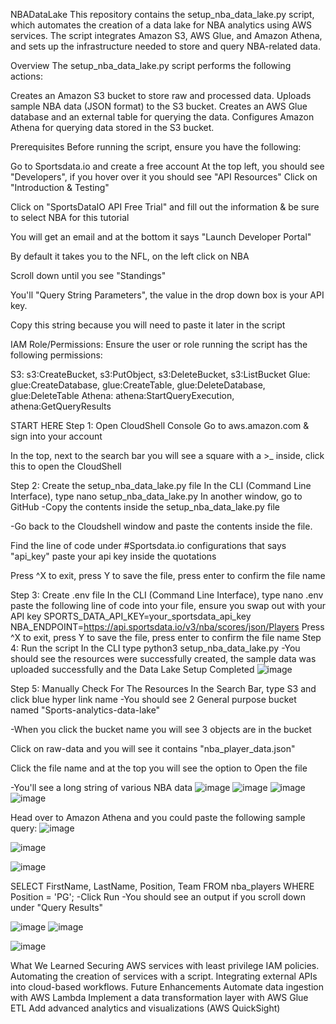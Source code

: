 NBADataLake
This repository contains the setup_nba_data_lake.py script, which automates the creation of a data lake for NBA analytics using AWS services. The script integrates Amazon S3, AWS Glue, and Amazon Athena, and sets up the infrastructure needed to store and query NBA-related data.

Overview
The setup_nba_data_lake.py script performs the following actions:

Creates an Amazon S3 bucket to store raw and processed data. Uploads sample NBA data (JSON format) to the S3 bucket. Creates an AWS Glue database and an external table for querying the data. Configures Amazon Athena for querying data stored in the S3 bucket.

Prerequisites
Before running the script, ensure you have the following:

Go to Sportsdata.io and create a free account At the top left, you should see "Developers", if you hover over it you should see "API Resources" Click on "Introduction & Testing"

Click on "SportsDataIO API Free Trial" and fill out the information & be sure to select NBA for this tutorial

You will get an email and at the bottom it says "Launch Developer Portal"

By default it takes you to the NFL, on the left click on NBA

Scroll down until you see "Standings"

You'll "Query String Parameters", the value in the drop down box is your API key.

Copy this string because you will need to paste it later in the script

IAM Role/Permissions: Ensure the user or role running the script has the following permissions:

S3: s3:CreateBucket, s3:PutObject, s3:DeleteBucket, s3:ListBucket Glue: glue:CreateDatabase, glue:CreateTable, glue:DeleteDatabase, glue:DeleteTable Athena: athena:StartQueryExecution, athena:GetQueryResults

START HERE
Step 1: Open CloudShell Console
Go to aws.amazon.com & sign into your account

In the top, next to the search bar you will see a square with a >_ inside, click this to open the CloudShell

Step 2: Create the setup_nba_data_lake.py file
In the CLI (Command Line Interface), type
nano setup_nba_data_lake.py
In another window, go to GitHub
-Copy the contents inside the setup_nba_data_lake.py file

-Go back to the Cloudshell window and paste the contents inside the file.

Find the line of code under #Sportsdata.io configurations that says "api_key" paste your api key inside the quotations

Press ^X to exit, press Y to save the file, press enter to confirm the file name

Step 3: Create .env file
In the CLI (Command Line Interface), type
nano .env
paste the following line of code into your file, ensure you swap out with your API key
SPORTS_DATA_API_KEY=your_sportsdata_api_key
NBA_ENDPOINT=https://api.sportsdata.io/v3/nba/scores/json/Players
Press ^X to exit, press Y to save the file, press enter to confirm the file name
Step 4: Run the script
In the CLI type
python3 setup_nba_data_lake.py
-You should see the resources were successfully created, the sample data was uploaded successfully and the Data Lake Setup Completed
![image](https://github.com/user-attachments/assets/9de9952e-7a2e-4949-be9b-cf5683b6f47f)


Step 5: Manually Check For The Resources
In the Search Bar, type S3 and click blue hyper link name
-You should see 2 General purpose bucket named "Sports-analytics-data-lake"


-When you click the bucket name you will see 3 objects are in the bucket

Click on raw-data and you will see it contains "nba_player_data.json"

Click the file name and at the top you will see the option to Open the file

-You'll see a long string of various NBA data
![image](https://github.com/user-attachments/assets/5add67cf-04b6-4721-9441-8cb6a00b58c1)
![image](https://github.com/user-attachments/assets/b0f5dfd4-8d6c-46f3-8b7a-bf25665138c0)
![image](https://github.com/user-attachments/assets/a6976a20-1281-411a-a27d-c588f15bc905)
![image](https://github.com/user-attachments/assets/c3e60837-72ed-4a76-bcd1-d6e844fd2def)



Head over to Amazon Athena and you could paste the following sample query:
![image](https://github.com/user-attachments/assets/2ab17021-a673-45ef-9ad0-b639a7feef13)

![image](https://github.com/user-attachments/assets/8c677fa3-2571-403f-a202-398883f076d3)

![image](https://github.com/user-attachments/assets/908bd554-aacd-40f8-b04e-863325768889)




SELECT FirstName, LastName, Position, Team
FROM nba_players
WHERE Position = 'PG';
-Click Run -You should see an output if you scroll down under "Query Results"

![image](https://github.com/user-attachments/assets/98b45536-0341-4549-a22a-2843111694ac)
![image](https://github.com/user-attachments/assets/60a83cdf-975b-4794-8eb5-7b6d04cccdf9)

![image](https://github.com/user-attachments/assets/95dba0a6-0d39-4b36-873c-f8c855bcc4f7)





What We Learned
Securing AWS services with least privilege IAM policies.
Automating the creation of services with a script.
Integrating external APIs into cloud-based workflows.
Future Enhancements
Automate data ingestion with AWS Lambda
Implement a data transformation layer with AWS Glue ETL
Add advanced analytics and visualizations (AWS QuickSight)
